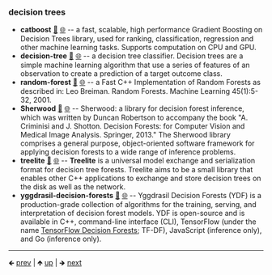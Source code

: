 

### decision trees

- **catboost** [📁](./catboost) [🌐](https://github.com/GerHobbelt/catboost) -- a fast, scalable, high performance Gradient Boosting on Decision Trees library, used for ranking, classification, regression and other machine learning tasks. Supports computation on CPU and GPU.
- **decision-tree** [📁](./decision-tree) [🌐](https://github.com/GerHobbelt/decision-tree) -- a decision tree classifier. Decision trees are a simple machine learning algorithm that use a series of features of an observation to create a prediction of a target outcome class.
- **random-forest** [📁](./random-forest) [🌐](https://github.com/GerHobbelt/random-forest) -- a Fast C++ Implementation of Random Forests as described in: Leo Breiman. Random Forests. Machine Learning 45(1):5-32, 2001.
- **Sherwood** [📁](./Sherwood) [🌐](https://github.com/GerHobbelt/Sherwood) -- Sherwood: a library for decision forest inference, which was written by Duncan Robertson to accompany the book "A. Criminisi and J. Shotton. Decision Forests: for Computer Vision and Medical Image Analysis. Springer,  2013." The Sherwood library comprises a general purpose, object-oriented software framework for applying decision forests to a wide range of inference problems.
- **treelite** [📁](./treelite) [🌐](https://github.com/GerHobbelt/treelite) -- **Treelite** is a universal model exchange and serialization format for decision tree forests. Treelite aims to be a small library that enables other C++ applications to exchange and store decision trees on the disk as well as the network.
- **yggdrasil-decision-forests** [📁](./yggdrasil-decision-forests) [🌐](https://github.com/GerHobbelt/yggdrasil-decision-forests) -- Yggdrasil Decision Forests (YDF) is a production-grade collection of algorithms for the training, serving, and interpretation of decision forest models. YDF is open-source and is available in C++, command-line interface (CLI), TensorFlow (under the name [TensorFlow Decision Forests](https://github.com/tensorflow/decision-forests); TF-DF), JavaScript (inference only), and Go (inference only).















	
----

🡸 [prev](./0025-fuzzy.md)  |  🡹 [up](./0022-pattern.md)  |  🡺 [next](./0027-gmm-hmm.md)
